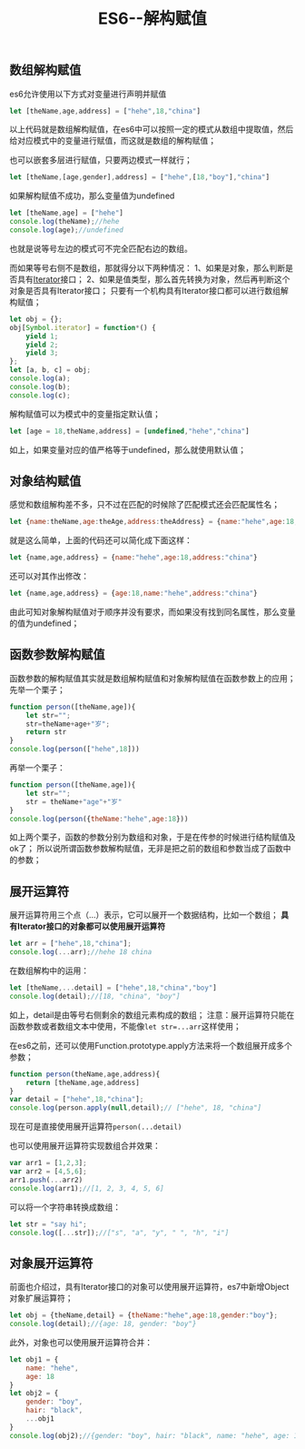 ﻿---
title: ES6--解构赋值
tags:
- es6
---
## 数组解构赋值
es6允许使用以下方式对变量进行声明并赋值
```javaScript
let [theName,age,address] = ["hehe",18,"china"]
```
以上代码就是数组解构赋值，在es6中可以按照一定的模式从数组中提取值，然后给对应模式中的变量进行赋值，而这就是数组的解构赋值；

也可以嵌套多层进行赋值，只要两边模式一样就行；
```javaScript
let [theName,[age,gender],address] = ["hehe",[18,"boy"],"china"]
```
<!--more-->
如果解构赋值不成功，那么变量值为undefined
```javaScript
let [theName,age] = ["hehe"]
console.log(theName);//hehe
console.log(age);//undefined
```
也就是说等号左边的模式可不完全匹配右边的数组。

而如果等号右侧不是数组，那就得分以下两种情况：
1、如果是对象，那么判断是否具有[Iterator](https://weibalangzi.github.io/2017/12/04/TypeScript--%E9%AB%98%E7%BA%A7%E7%B1%BB%E5%9E%8B/)接口；
2、如果是值类型，那么首先转换为对象，然后再判断这个对象是否具有Iterator接口；
只要有一个机构具有Iterator接口都可以进行数组解构赋值；
```javaScript
let obj = {};
obj[Symbol.iterator] = function*() {
    yield 1;
    yield 2;
    yield 3;
};
let [a, b, c] = obj;
console.log(a);
console.log(b);
console.log(c);
```
解构赋值可以为模式中的变量指定默认值；
```javaScript
let [age = 18,theName,address] = [undefined,"hehe","china"]
```
如上，如果变量对应的值严格等于undefined，那么就使用默认值；
## 对象结构赋值
感觉和数组解构差不多，只不过在匹配的时候除了匹配模式还会匹配属性名；
```javaScript
let {name:theName,age:theAge,address:theAddress} = {name:"hehe",age:18,address:"china"}
```
就是这么简单，上面的代码还可以简化成下面这样：
```javaScript
let {name,age,address} = {name:"hehe",age:18,address:"china"}
```
还可以对其作出修改：
```javaScript
let {name,age,address} = {age:18,name:"hehe",address:"china"}
```
由此可知对象解构赋值对于顺序并没有要求，而如果没有找到同名属性，那么变量的值为undefined；
## 函数参数解构赋值
函数参数的解构赋值其实就是数组解构赋值和对象解构赋值在函数参数上的应用；
先举一个栗子；
```javaScript
function person([theName,age]){
    let str="";
    str=theName+age+"岁";
    return str
}
console.log(person(["hehe",18]))
```
再举一个栗子：
```javaScript
function person([theName,age]){
    let str="";
    str = theName+"age"+"岁"
}
console.log(person({theName:"hehe",age:18}))
```
如上两个栗子，函数的参数分别为数组和对象，于是在传参的时候进行结构赋值及ok了；
所以说所谓函数参数解构赋值，无非是把之前的数组和参数当成了函数中的参数；
## 展开运算符
展开运算符用三个点（...）表示，它可以展开一个数据结构，比如一个数组；
**具有Iterator接口的对象都可以使用展开运算符**
```javaScript
let arr = ["hehe",18,"china"];
console.log(...arr);//hehe 18 china
```
在数组解构中的运用：
```javaScript
let [theName,...detail] = ["hehe",18,"china","boy"]
console.log(detail);//[18, "china", "boy"]
```
如上，detail是由等号右侧剩余的数组元素构成的数组；
注意：展开运算符只能在函数参数或者数组文本中使用，不能像`let str=...arr`这样使用；

在es6之前，还可以使用Function.prototype.apply方法来将一个数组展开成多个参数；
```javaScript
function person(theName,age,address){
    return [theName,age,address]
}
var detail = ["hehe",18,"china"];
console.log(person.apply(null,detail);// ["hehe", 18, "china"]
```
现在可是直接使用展开运算符`person(...detail)`

也可以使用展开运算符实现数组合并效果：
```javaScript
var arr1 = [1,2,3];
var arr2 = [4,5,6];
arr1.push(...arr2)
console.log(arr1);//[1, 2, 3, 4, 5, 6]
```
可以将一个字符串转换成数组：
```javaScript
let str = "say hi";
console.log([...str]);//["s", "a", "y", " ", "h", "i"]
```
## 对象展开运算符
前面也介绍过，具有Iterator接口的对象可以使用展开运算符，es7中新增Object对象扩展运算符；
```javaScript
let obj = {theName,detail} = {theName:"hehe",age:18,gender:"boy"};
console.log(detail);//{age: 18, gender: "boy"}
```
此外，对象也可以使用展开运算符合并：
```javaScript
let obj1 = {
    name: "hehe",
    age: 18
}
let obj2 = {
    gender: "boy",
    hair: "black",
    ...obj1
}
console.log(obj2);//{gender: "boy", hair: "black", name: "hehe", age: 18}
```
